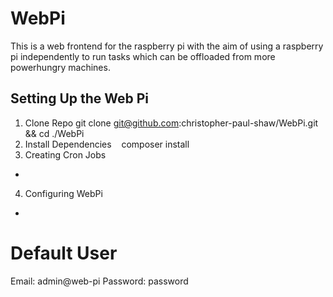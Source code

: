 # WebPi
This is a web frontend for the raspberry pi with the aim of using a raspberry pi independently to run tasks which can be offloaded from more powerhungry machines.

## Setting Up the Web Pi
1. Clone Repo
    git clone git@github.com:christopher-paul-shaw/WebPi.git && cd ./WebPi
2. Install Dependencies
    composer install
3. Creating Cron Jobs
-
4. Configuring WebPi
-

# Default User
Email: admin@web-pi
Password: password
